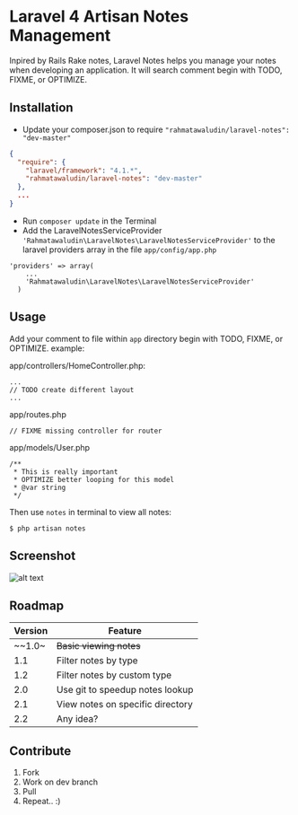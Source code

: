 Laravel 4 Artisan Notes Management
=============

Inpired by Rails Rake notes, Laravel Notes helps you manage your notes when developing an application. It will search comment begin with TODO, FIXME, or OPTIMIZE.

## Installation

+ Update your composer.json to require `"rahmatawaludin/laravel-notes": "dev-master"` 
```json
{
  "require": {
    "laravel/framework": "4.1.*",
    "rahmatawaludin/laravel-notes": "dev-master"
  },
  ...
}
```

+ Run `composer update` in the Terminal
+ Add the LaravelNotesServiceProvider `'Rahmatawaludin\LaravelNotes\LaravelNotesServiceProvider'` to the laravel providers array in the file `app/config/app.php`

```
'providers' => array(
	...
	'Rahmatawaludin\LaravelNotes\LaravelNotesServiceProvider'
  )
```

## Usage

Add your comment to file within `app` directory begin with TODO, FIXME, or OPTIMIZE.
example:

app/controllers/HomeController.php:
```
...
// TODO create different layout
...
```

app/routes.php
```
// FIXME missing controller for router
```

app/models/User.php
```
/** 
 * This is really important
 * OPTIMIZE better looping for this model
 * @var string
 */
```

Then use `notes` in terminal to view all notes:
```
$ php artisan notes
```


## Screenshot

![alt text](https://raw.github.com/rahmatawaludin/laravel-notes/master/screenshot.png "Notes Screenshot")

## Roadmap
Version | Feature 
--- | --- 
~~1.0~ | ~~Basic viewing notes~~
1.1 | Filter notes by type
1.2 | Filter notes by custom type
2.0 | Use git to speedup notes lookup 
2.1 | View notes on specific directory
2.2 | Any idea?

## Contribute
1. Fork
2. Work on dev branch
3. Pull
4. Repeat.. :)
